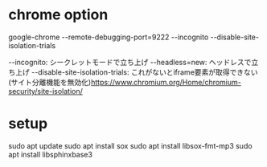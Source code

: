 # chrome option
google-chrome --remote-debugging-port=9222 --incognito --disable-site-isolation-trials

 --incognito: シークレットモードで立ち上げ
--headless=new: ヘッドレスで立ち上げ
--disable-site-isolation-trials: これがないとiframe要素が取得できない(サイト分離機能を無効化)https://www.chromium.org/Home/chromium-security/site-isolation/

# setup
sudo apt update
sudo apt install sox
sudo apt install libsox-fmt-mp3
sudo apt install libsphinxbase3
